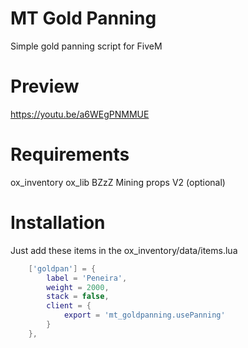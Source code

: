 # MT Gold Panning
Simple gold panning script for FiveM

# Preview
https://youtu.be/a6WEgPNMMUE

# Requirements
ox_inventory
ox_lib
BZzZ Mining props V2 (optional)

# Installation
Just add these items in the ox_inventory/data/items.lua
```lua
	['goldpan'] = {
		label = 'Peneira',
		weight = 2000,
		stack = false,
		client = {
			export = 'mt_goldpanning.usePanning'
		}
	},
```
